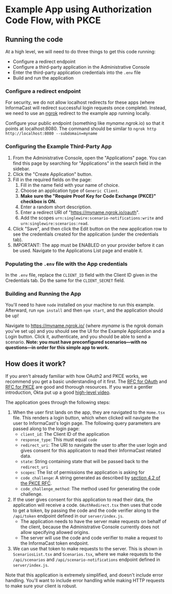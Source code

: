 # Example App using Authorization Code Flow, with PKCE

## Running the code

At a high level, we will need to do three things to get this code running:

- Configure a redirect endpoint
- Configure a third-party application in the Administrative Console
- Enter the third-party application credentials into the `.env` file
- Build and run the application

### Configure a redirect endpoint
For security, we do not allow localhost redirects for these apps (where InformaCast will redirect successful login requests once complete). Instead, we need to use an [ngrok](https://ngrok.com) redirect to the example app running locally.

Configure your public endpoint (something like _myname_.ngrok.io) so that it points at localhost:8080. The command should be similar to `ngrok http http://localhost:8080 --subdomain=myname`

### Configuring the Example Third-Party App

1. From the Administrative Console, open the "Applications" page. You can find this page by searching for "Applications" in the search field in the sidebar.
2. Click the "Create Application" button.
3. Fill in the required fields on the page:
   1. Fill in the name field with your name of choice.
   2. Choose an application type of `Generic Client`.
   3. **Make sure the "Require Proof Key for Code Exchange (PKCE)" checkbox is ON.**
   4. Enter a random short description.
   5. Enter a redirect URI of "https://myname.ngrok.io/oauth".
   6. Add the scopes `urn:singlewire:scenario-notifications:write` and `urn:singlewire:scenarios:read`.
4. Click "Save", and then click the Edit button on the new application row to see the credentials created for the application (under the credentials tab).
5. IMPORTANT: The app must be ENABLED on your provider before it can be used. Navigate to the Applications List page and enable it.

### Populating the `.env` file with the App credentials

In the `.env` file, replace the `CLIENT_ID` field with the Client ID given in the Credentials tab. Do the same for the `CLIENT_SECRET` field.

### Building and Running the App

You'll need to have `node` installed on your machine to run this example. Afterward, run `npm install` and then `npm start`, and the application should be up!

Navigate to https://myname.ngrok.io/ (where _myname_ is the ngrok domain you've set up) and you should see the UI for the Example Application and a Login button. Click it, authenticate, and you should be able to send a scenario. **Note: you must have preconfigured scenarios—with no questions—in order for this simple app to work.**

## How does it work?

If you aren't already familiar with how OAuth2 and PKCE works, we recommend you get a basic understanding of it first. The [RFC for OAuth](https://datatracker.ietf.org/doc/html/rfc6749) and [RFC for PKCE](https://datatracker.ietf.org/doc/html/rfc7636) are good and thorough resources. If you want a gentler introduction, Okta put up a good [high-level video](https://www.youtube.com/watch?v=996OiexHze0).

The application goes through the following steps:

1. When the user first lands on the app, they are navigated to the `Home.tsx` file. This renders a login button, which when clicked will navigate the user to InformaCast's login page. The following query parameters are passed along to the login page:
   - `client_id`: The Client ID of the application
   - `response_type`: This must equal `code`
   - `redirect_uri`: The URI to navigate the user to after the user login and gives consent for this application to read their InformaCast related data.
   - `state`: String containing state that will be passed back to the `redirect_uri`
   - `scopes`: The list of permissions the application is asking for
   - `code_challenge`: A string generated as described by [section 4.2 of the PKCE RFC](https://datatracker.ietf.org/doc/html/rfc7636#section-4.2).
   - `code_challenge_method`: The method used for generating the code challenge.
2. If the user gives consent for this application to read their data, the application will receive a code. `OAuthRedirect.tsx` then uses that code to get a token, by passing the code and the code verifier along to the `/api/token` endpoint defined in our `server/index.js`.
   - The application needs to have the server make requests on behalf of the client, because the Administrative Console currently does not allow specifying allowed origins.
   - The server will use the code and code verifier to make a request to the InformaCast token endpoint.
3. We can use that token to make requests to the server. This is shown in `ScenariosList.tsx` and `Scenarios.tsx`, where we make requests to the `/api/scenarios` and `/api/scenario-notifications` endpoint defined in `server/index.js`.

Note that this application is extremely simplified, and doesn't include error handling. You'll want to include error handling while making HTTP requests to make sure your client is robust.
